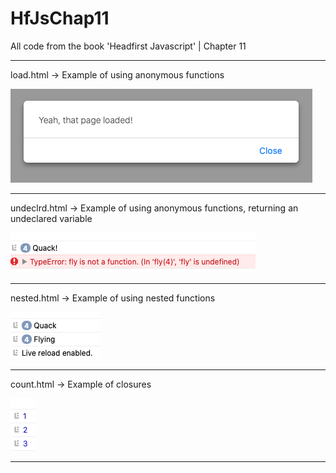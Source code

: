 # HfJsChap11

All code from the book 'Headfirst Javascript' | Chapter 11

__________________________________________________________

load.html -> Example of using anonymous functions

![load html image](load.png)

__________________________________________________________

undeclrd.html -> Example of using anonymous functions, returning an undeclared variable

![undeclared function image](undec.png)

__________________________________________________________

nested.html -> Example of using nested functions

![nested functions image](nested.png)

__________________________________________________________

count.html -> Example of closures

![closures image](count.png)

__________________________________________________________